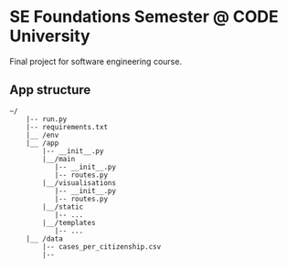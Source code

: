 # SE Foundations Semester @ CODE University
Final project for software engineering course.

## App structure

```
~/
    |-- run.py
    |-- requirements.txt
    |__ /env
    |__ /app
        |-- __init__.py
        |__/main
           |-- __init__.py
           |-- routes.py
        |__/visualisations
           |-- __init__.py
           |-- routes.py   
        |__/static
           |-- ...
        |__/templates
           |-- ...
    |__ /data
        |-- cases_per_citizenship.csv
        |--


```
